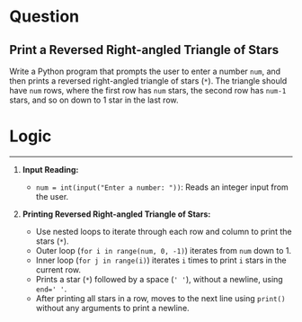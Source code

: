 
# Question
## Print a Reversed Right-angled Triangle of Stars

Write a Python program that prompts the user to enter a number `num`, and then prints a reversed right-angled triangle of stars (`*`). The triangle should have `num` rows, where the first row has `num` stars, the second row has `num-1` stars, and so on down to 1 star in the last row.

# Logic
---

1. **Input Reading:**
   - `num = int(input("Enter a number: "))`: Reads an integer input from the user.

2. **Printing Reversed Right-angled Triangle of Stars:**
   - Use nested loops to iterate through each row and column to print the stars (`*`).
   - Outer loop (`for i in range(num, 0, -1)`) iterates from `num` down to 1.
   - Inner loop (`for j in range(i)`) iterates `i` times to print `i` stars in the current row.
   - Prints a star (`*`) followed by a space (`' '`), without a newline, using `end=' '`.
   - After printing all stars in a row, moves to the next line using `print()` without any arguments to print a newline.

